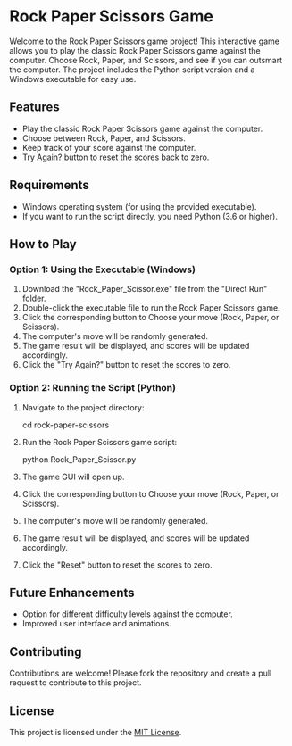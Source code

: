 # Rock Paper Scissors Game

Welcome to the Rock Paper Scissors game project! This interactive game allows you to play the classic Rock Paper Scissors game against the computer. Choose Rock, Paper, and Scissors, and see if you can outsmart the computer. The project includes the Python script version and a Windows executable for easy use.

## Features

- Play the classic Rock Paper Scissors game against the computer.
- Choose between Rock, Paper, and Scissors.
- Keep track of your score against the computer.
- Try Again? button to reset the scores back to zero.

## Requirements

- Windows operating system (for using the provided executable).
- If you want to run the script directly, you need Python (3.6 or higher).

## How to Play

### Option 1: Using the Executable (Windows)

1. Download the "Rock_Paper_Scissor.exe" file from the "Direct Run" folder.
2. Double-click the executable file to run the Rock Paper Scissors game.
3. Click the corresponding button to Choose your move (Rock, Paper, or Scissors).
4. The computer's move will be randomly generated.
5. The game result will be displayed, and scores will be updated accordingly.
6. Click the "Try Again?" button to reset the scores to zero.

### Option 2: Running the Script (Python)

1. Navigate to the project directory:


	cd rock-paper-scissors


2. Run the Rock Paper Scissors game script:


	python Rock_Paper_Scissor.py


3. The game GUI will open up.
4. Click the corresponding button to Choose your move (Rock, Paper, or Scissors).
5. The computer's move will be randomly generated.
6. The game result will be displayed, and scores will be updated accordingly.
7. Click the "Reset" button to reset the scores to zero.


## Future Enhancements

- Option for different difficulty levels against the computer.
- Improved user interface and animations.

## Contributing

Contributions are welcome! Please fork the repository and create a pull request to contribute to this project.

## License

This project is licensed under the [MIT License](LICENSE).
